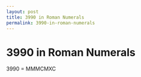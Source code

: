 ```yaml
---
layout: post
title: 3990 in Roman Numerals
permalink: 3990-in-roman-numerals
---
```


# 3990 in Roman Numerals

3990 = MMMCMXC

